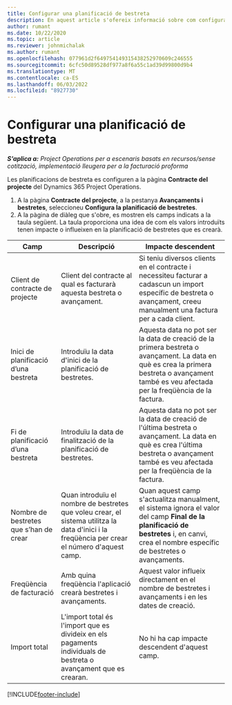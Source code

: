 ```yaml
---
title: Configurar una planificació de bestreta
description: En aquest article s'ofereix informació sobre com configurar una planificació de retenció a Les operacions del projecte.
author: rumant
ms.date: 10/22/2020
ms.topic: article
ms.reviewer: johnmichalak
ms.author: rumant
ms.openlocfilehash: 077961d2f649754149315438252970609c246555
ms.sourcegitcommit: 6cfc50d89528df977a8f6a55c1ad39d99800d9b4
ms.translationtype: MT
ms.contentlocale: ca-ES
ms.lasthandoff: 06/03/2022
ms.locfileid: "8927730"
---
```

# <a name="set-up-a-retainer-schedule"></a>Configurar una planificació de bestreta

_**S'aplica a:** Project Operations per a escenaris basats en recursos/sense cotització, implementació lleugera per a la facturació proforma_

Les planificacions de bestreta es configuren a la pàgina **Contracte del projecte** del Dynamics 365 Project Operations.

1. A la pàgina **Contracte del projecte**, a la pestanya **Avançaments i bestretes**, seleccioneu **Configura la planificació de bestretes**.
2. A la pàgina de diàleg que s'obre, es mostren els camps indicats a la taula següent. La taula proporciona una idea de com els valors introduïts tenen impacte o influeixen en la planificació de bestretes que es crearà.

| Camp | Descripció | Impacte descendent |
| --- | --- | --- |
| Client de contracte de projecte | Client del contracte al qual es facturarà aquesta bestreta o avançament. | Si teniu diversos clients en el contracte i necessiteu facturar a cadascun un import específic de bestreta o avançament, creeu manualment una factura per a cada client. |
| Inici de planificació d’una bestreta | Introduïu la data d'inici de la planificació de bestretes. | Aquesta data no pot ser la data de creació de la primera bestreta o avançament. La data en què es crea la primera bestreta o avançament també es veu afectada per la freqüència de la factura. |
| Fi de planificació d’una bestreta | Introduïu la data de finalització de la planificació de bestretes. | Aquesta data no pot ser la data de creació de l'última bestreta o avançament. La data en què es crea l'última bestreta o avançament també es veu afectada per la freqüència de la factura. |
| Nombre de bestretes que s’han de crear | Quan introduïu el nombre de bestretes que voleu crear, el sistema utilitza la data d'inici i la freqüència per crear el número d'aquest camp. | Quan aquest camp s'actualitza manualment, el sistema ignora el valor del camp **Final de la planificació de bestretes** i, en canvi, crea el nombre específic de bestretes o avançaments. |
| Freqüència de facturació | Amb quina freqüència l'aplicació crearà bestretes i avançaments. | Aquest valor influeix directament en el nombre de bestretes i avançaments i en les dates de creació. |
| Import total | L'import total és l'import que es divideix en els pagaments individuals de bestreta o avançament que es crearan. | No hi ha cap impacte descendent d'aquest camp. |


[!INCLUDE[footer-include](../../includes/footer-banner.md)]